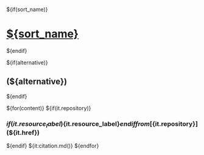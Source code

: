 
${if(sort_name)}

# [${sort_name}](./)

${endif}

${if(alternative)}
## (${alternative})
${endif}

${for(content)}
${if(it.repository)}

### ${if(it.resource_label)}${it.resource_label}${endif} from [${it.repository}](${it.href})

${endif}
${it:citation.md()}
${endfor}


